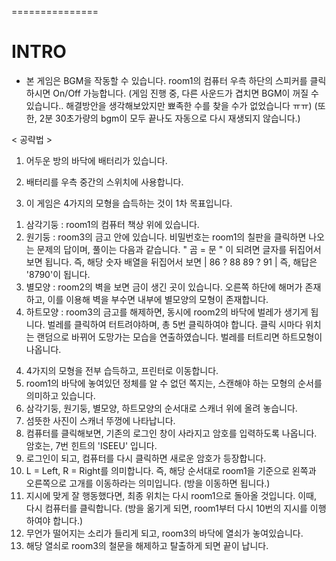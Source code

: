 ===============

INTRO
===============

-  본 게임은 BGM을 작동할 수 있습니다. room1의 컴퓨터 우측 하단의 스피커를 클릭하시면 On/Off 가능합니다.
  (게임 진행 중, 다른 사운드가 겹치면 BGM이 꺼질 수 있습니다.. 해결방안을 생각해보았지만 뾰족한 수를 찾을 수가 없었습니다 ㅠㅠ)
  (또한, 2분 30초가량의 bgm이 모두 끝나도 자동으로 다시 재생되지 않습니다.)



< 공략법 >

1. 어두운 방의 바닥에 배터리가 있습니다.
2. 배터리를 우측 중간의 스위치에 사용합니다.

3. 이 게임은 4가지의 모형을 습득하는 것이 1차 목표입니다.

  1) 삼각기둥 : room1의 컴퓨터 책상 위에 있습니다.
  2) 원기둥 : room3의 금고 안에 있습니다.
              비밀번호는 room1의 칠판을 클릭하면 나오는 문제의 답이며, 풀이는 다음과 같습니다.
              " 곰 = 문 " 이 되려면 글자를 뒤집어서 보면 됩니다. 즉, 해당 숫자 배열을 뒤집어서 보면
              | 86 ? 88 89 ? 91 |
              즉, 해답은 '8790'이 됩니다.
  3) 별모양 : room2의 벽을 보면 금이 생긴 곳이 있습니다. 오른쪽 하단에 해머가 존재하고, 이를 이용해 벽을 부수면
              내부에 별모양의 모형이 존재합니다.
  4) 하트모양 : room3의 금고를 해제하면, 동시에 room2의 바닥에 벌레가 생기게 됩니다.
                벌레를 클릭하여 터트려야하며, 총 5번 클릭하여야 합니다.
                클릭 시마다 위치는 랜덤으로 바뀌어 도망가는 모습을 연출하였습니다.
                벌레를 터트리면 하트모형이 나옵니다.

4. 4가지의 모형을 전부 습득하고, 프린터로 이동합니다.
5. room1의 바닥에 놓여있던 정체를 알 수 없던 쪽지는, 스캔해야 하는 모형의 순서를 의미하고 있습니다.
6. 삼각기둥, 원기둥, 별모양, 하트모양의 순서대로 스캐너 위에 올려 놓습니다.
7. 섬뜻한 사진이 스캐너 뚜껑에 나타납니다.
8. 컴퓨터를 클릭해보면, 기존의 로그인 창이 사라지고 암호를 입력하도록 나옵니다. 암호는, 7번 힌트의 'ISEEU' 입니다.
9. 로그인이 되고, 컴퓨터를 다시 클릭하면 새로운 암호가 등장합니다.
10. L = Left, R = Right를 의미합니다. 즉, 해당 순서대로 room1을 기준으로 왼쪽과 오른쪽으로 고개를 이동하라는 의미입니다.
  (방을 이동하면 됩니다.)
11. 지시에 맞게 잘 행동했다면, 최종 위치는 다시 room1으로 돌아올 것입니다. 이때, 다시 컴퓨터를 클릭합니다.
  (방을 옮기게 되면, room1부터 다시 10번의 지시를 이행하여야 합니다.)
12. 무언가 떨어지는 소리가 들리게 되고, room3의 바닥에 열쇠가 놓여있습니다.
13. 해당 열쇠로 room3의 철문을 해제하고 탈출하게 되면 끝이 납니다.
            
